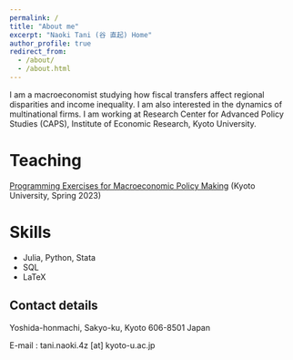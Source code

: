 ```yaml
---
permalink: /
title: "About me"
excerpt: "Naoki Tani (谷 直起) Home"
author_profile: true
redirect_from: 
  - /about/
  - /about.html
---
```


I am a macroeconomist studying how fiscal transfers affect regional disparities and income inequality. I am also interested in the dynamics of multinational firms. I am working at Research Center for Advanced Policy Studies (CAPS), Institute of Economic Research, Kyoto University.

Teaching
======
[Programming Exercises for Macroeconomic Policy Making](https://github.com/Naoki-Tani/programming_lecture_kyoto_univ) (Kyoto University, Spring 2023)


Skills
======

  - Julia, Python, Stata
  - SQL
  - LaTeX

## Contact details

Yoshida-honmachi, Sakyo-ku, Kyoto
606-8501 Japan

E-mail : tani.naoki.4z [at] kyoto-u.ac.jp
